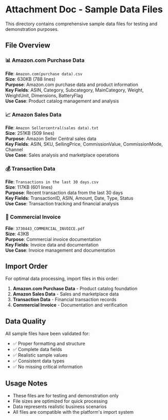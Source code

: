 # Attachment Doc - Sample Data Files

This directory contains comprehensive sample data files for testing and demonstration purposes.

## File Overview

### 📊 Amazon.com Purchase Data
**File**: `Amazon.com(purchase data).csv`  
**Size**: 630KB (788 lines)  
**Purpose**: Amazon.com purchase data and product information  
**Key Fields**: ASIN, Category, Subcategory, MainCategory, Weight, WeightUnit, Dimensions, BatteryFlag  
**Use Case**: Product catalog management and analysis

### 📈 Amazon Sales Data  
**File**: `Amazon Sellercentral(sales data).txt`  
**Size**: 251KB (509 lines)  
**Purpose**: Amazon Seller Central sales data  
**Key Fields**: ASIN, SKU, SellingPrice, CommissionValue, CommissionMode, Channel  
**Use Case**: Sales analysis and marketplace operations

### 💰 Transaction Data
**File**: `Transactions in the last 30 days.csv`  
**Size**: 117KB (601 lines)  
**Purpose**: Recent transaction data from the last 30 days  
**Key Fields**: TransactionID, ASIN, Amount, Date, Type, Status  
**Use Case**: Transaction tracking and financial analysis

### 📄 Commercial Invoice
**File**: `3730443_COMMERCIAL_INVOICE.pdf`  
**Size**: 43KB  
**Purpose**: Commercial invoice documentation  
**Key Fields**: Invoice data and documentation  
**Use Case**: Invoice management and documentation

## Import Order

For optimal data processing, import files in this order:

1. **Amazon.com Purchase Data** - Product catalog foundation
2. **Amazon Sales Data** - Sales and marketplace data  
3. **Transaction Data** - Financial transaction records
4. **Commercial Invoice** - Documentation and verification

## Data Quality

All sample files have been validated for:
- ✅ Proper formatting and structure
- ✅ Complete data fields
- ✅ Realistic sample values
- ✅ Consistent data types
- ✅ No missing critical information

## Usage Notes

- These files are for testing and demonstration only
- File sizes are optimized for quick processing
- Data represents realistic business scenarios
- All files are compatible with the platform's import system
